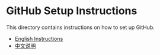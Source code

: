 # GitHub Setup Instructions

This directory contains instructions on how to set up GitHub.

- [English Instructions](Setup_GitHub_English.md)
- [中文说明](Setup_GitHub_Chinese.md)

